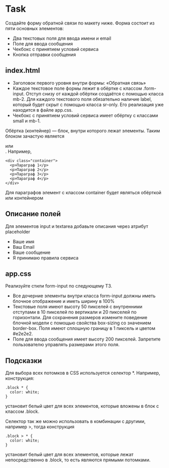 # Task
Создайте форму обратной связи по макету ниже. Форма состоит из пяти основных элементов:

* Два текстовых поля для ввода имени и email
* Поле для ввода сообщения
* Чекбокс с принятием условий сервиса
* Кнопка отправки сообщения

## index.html
* Заголовок первого уровня внутри формы: «Обратная связь»
* Каждое текстовое поле формы лежит в обёртке с классом .form-input. Отступ снизу от каждой обёртки создаётся с помощью класса mb-2. Для каждого текстового поля обязательно наличие label, который будет скрыт с помощью класса sr-only. Его реализация уже находится в файле app.css.
* Чекбокс с принятием условий сервиса имеет обёртку с классами small и mb-1.

Обёртка (контейнер) — блок, внутри которого лежат элементы. Таким блоком зачастую является <div> или <section>. Например,
```
<div class="container">
  <p>Параграф 1</p>
  <p>Параграф 2</p>
  <p>Параграф 3</p>
  <p>Параграф 4</p>
</div>
```
Для параграфов элемент с классом container будет являться обёрткой или контейнером

## Описание полей
Для элементов input и textarea добавьте описания через атрибут placeholder
* Ваше имя
* Ваш Email
* Ваше сообщение
* Я принимаю правила сервиса

## app.css
Реализуйте стили form-input по следующему ТЗ.
* Все дочерние элементы внутри класса form-input должны иметь блочное отображение и иметь ширину в 100%
* Текстовые поля имеют высоту 50 пикселей с внутренними отступами в 10 пикселей по вертикали и 20 пикселей по горизонтали. Для сохранения размеров измените поведение блочной модели с помощью свойства box-sizing со значением border-box. Поля имеют сплошную границу в 1 пиксель и цветом #e2e2e2.
* Поле для ввода сообщения имеет высоту 200 пикселей. Запретите пользователю управлять размерами этого поля.

## Подсказки
Для выбора всех потомков в CSS используется селектор *. Например, конструкция:
```
.block * {
  color: white;
}
```
установит белый цвет для всех элементов, которые вложены в блок с классом .block.

Селектор так же можно использовать в комбинации с другими, например >, тогда конструкция
```
.block > * {
  color: white;
}
```
установит белый цвет для всех элементов, которые лежат непосредственно в .block, то есть являются прямыми потомками.
